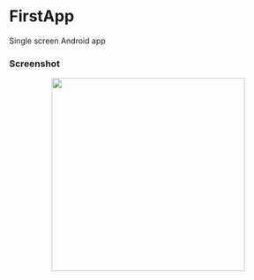 # FirstApp
Single screen Android app

### Screenshot

<p align="center">
  <img src="http://i1.imgbus.com/doimg/9comcmon9ea69c8.png" width="350"/>
</p>
